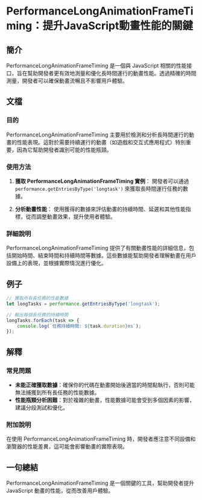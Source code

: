 <!--
Meta Description: # PerformanceLongAnimationFrameTiming：提升JavaScript動畫性能的關鍵 ## 簡介 PerformanceLongAnimationFrameTiming 是一個與 JavaScript 相關的性能接口，旨在幫助開發者更有效地測量和優化長時間運行的動畫性能...
Meta Keywords: performancelonganimationframetiming, javascript, performance, getentriesbytype, longtask
-->

# PerformanceLongAnimationFrameTiming：提升JavaScript動畫性能的關鍵

## 簡介
PerformanceLongAnimationFrameTiming 是一個與 JavaScript 相關的性能接口，旨在幫助開發者更有效地測量和優化長時間運行的動畫性能。透過精確的時間測量，開發者可以確保動畫流暢且不影響用戶體驗。

## 文檔
### 目的
PerformanceLongAnimationFrameTiming 主要用於檢測和分析長時間運行的動畫的性能表現。這對於需要持續運行的動畫（如遊戲和交互式應用程式）特別重要，因為它幫助開發者識別可能的性能瓶頸。

### 使用方法
1. **獲取 PerformanceLongAnimationFrameTiming 實例**：
   開發者可以通過 `performance.getEntriesByType('longtask')` 來獲取長時間運行任務的數據。

2. **分析動畫性能**：
   使用獲得的數據來評估動畫的持續時間、延遲和其他性能指標，從而調整動畫效果，提升使用者體驗。

### 詳細說明
PerformanceLongAnimationFrameTiming 提供了有關動畫性能的詳細信息，包括開始時間、結束時間和持續時間等數據。這些數據能幫助開發者理解動畫在用戶設備上的表現，並根據實際情況進行優化。

## 例子
```javascript
// 獲取所有長任務的性能數據
let longTasks = performance.getEntriesByType('longtask');

// 輸出每個長任務的持續時間
longTasks.forEach(task => {
    console.log(`任務持續時間: ${task.duration}ms`);
});
```

## 解釋
### 常見問題
- **未能正確獲取數據**：確保你的代碼在動畫開始後適當的時間點執行，否則可能無法捕獲到所有長任務的性能數據。
- **性能瓶頸分析困難**：對於複雜的動畫，性能數據可能會受到多個因素的影響，建議分段測試和優化。

### 附加說明
在使用 PerformanceLongAnimationFrameTiming 時，開發者應注意不同設備和瀏覽器的性能差異，這可能會影響動畫的實際表現。

## 一句總結
PerformanceLongAnimationFrameTiming 是一個關鍵的工具，幫助開發者提升 JavaScript 動畫的性能，從而改善用戶體驗。